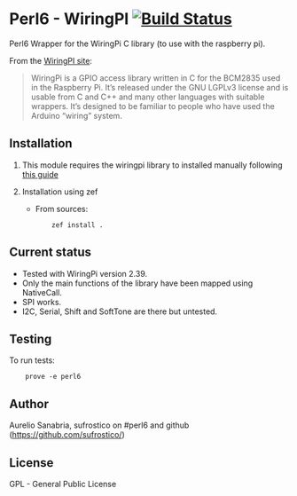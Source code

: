 # Perl6 - WiringPI [![Build Status](https://travis-ci.org/Sufrostico/perl6-wiringpi.svg?branch=master)](https://travis-ci.org/Sufrostico/perl6-wiringpi)

Perl6 Wrapper for the WiringPi C library (to use with the raspberry pi).

From the [WiringPI site](http://wiringpi.com):
  > WiringPi is a GPIO access library written in C for the BCM2835 used in the
  > Raspberry Pi. It’s released under the GNU LGPLv3 license and is usable from C
  > and C++ and many other languages with suitable wrappers. It’s designed to be
  > familiar to people who have used the Arduino “wiring” system.

## Installation

 1. This module requires the wiringpi library to installed manually following
    [this guide](http://wiringpi.com/download-and-install/)

 1. Installation using zef

    - From sources:
        ```
            zef install .
        ```

## Current status

 - Tested with WiringPi version 2.39.
 - Only the main functions of the library have been mapped using NativeCall.
 - SPI works.
 - I2C, Serial, Shift and SoftTone are there but untested.

## Testing

To run tests:

```
    prove -e perl6
```

## Author

Aurelio Sanabria, sufrostico on #perl6 and github (https://github.com/sufrostico/)

## License

GPL - General Public License

